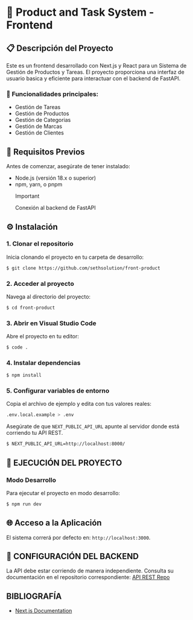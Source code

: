 # 🚀 Product and Task System - Frontend

## 📋 Descripción del Proyecto

Este es un frontend desarrollado con Next.js y React para un Sistema de Gestión de Productos y Tareas. El proyecto proporciona una interfaz de usuario basica y eficiente para interactuar con el backend de FastAPI.

### 🔹 Funcionalidades principales:

- Gestión de Tareas
- Gestión de Productos
- Gestión de Categorias
- Gestión de Marcas
- Gestión de Clientes

## 🔧 Requisitos Previos

Antes de comenzar, asegúrate de tener instalado:

- Node.js (versión 18.x o superior)
- npm, yarn, o pnpm
  > [!IMPORTANT]
  > Conexión al backend de FastAPI

## ⚙️ Instalación

### 1. Clonar el repositorio

Inicia clonando el proyecto en tu carpeta de desarrollo:

```bash
$ git clone https://github.com/sethsolution/front-product
```

### 2. Acceder al proyecto

Navega al directorio del proyecto:

```bash
$ cd front-product
```

### 3. Abrir en Visual Studio Code

Abre el proyecto en tu editor:

```bash
$ code .
```

### 4. Instalar dependencias

```bash
$ npm install
```

### 5. Configurar variables de entorno

Copia el archivo de ejemplo y edita con tus valores reales:

```bash
.env.local.example > .env
```

Asegúrate de que `NEXT_PUBLIC_API_URL` apunte al servidor donde está corriendo tu API REST.

```bash
$ NEXT_PUBLIC_API_URL=http://localhost:8000/
```

## 🚀 EJECUCIÓN DEL PROYECTO

### Modo Desarrollo

Para ejecutar el proyecto en modo desarrollo:

```bash
$ npm run dev
```

## 🌐 Acceso a la Aplicación

El sistema correrá por defecto en: `http://localhost:3000`.

## 🔗 CONFIGURACIÓN DEL BACKEND

La API debe estar corriendo de manera independiente. Consulta su documentación en el repositorio correspondiente: [API REST Repo](https://github.com/henrytaby/fastapi-product)

## BIBLIOGRAFÍA

- [Next.js Documentation](https://nextjs.org/docs)
